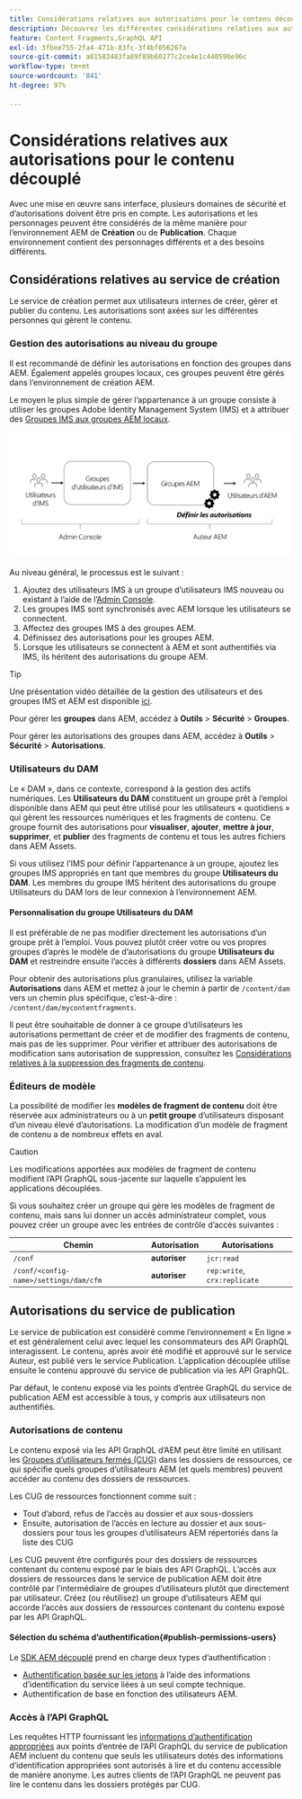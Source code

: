 ```yaml
---
title: Considérations relatives aux autorisations pour le contenu découplé
description: Découvrez les différentes considérations relatives aux autorisations et aux listes de contrôle d’accès pour une mise en œuvre découplée avec Adobe Experience Manager. Découvrez les différentes personnes et les niveaux d’autorisation potentiels nécessaires pour les environnements de création et de publication.
feature: Content Fragments,GraphQL API
exl-id: 3fbee755-2fa4-471b-83fc-3f4bf056267a
source-git-commit: a01583483fa89f89b60277c2ce4e1c440590e96c
workflow-type: tm+mt
source-wordcount: '841'
ht-degree: 97%

---
```


# Considérations relatives aux autorisations pour le contenu découplé

Avec une mise en œuvre sans interface, plusieurs domaines de sécurité et d’autorisations doivent être pris en compte. Les autorisations et les personnages peuvent être considérés de la même manière pour l’environnement AEM de **Création** ou de **Publication**. Chaque environnement contient des personnages différents et a des besoins différents.

## Considérations relatives au service de création

Le service de création permet aux utilisateurs internes de créer, gérer et publier du contenu. Les autorisations sont axées sur les différentes personnes qui gèrent le contenu.

### Gestion des autorisations au niveau du groupe

Il est recommandé de définir les autorisations en fonction des groupes dans AEM. Également appelés groupes locaux, ces groupes peuvent être gérés dans l’environnement de création AEM.

Le moyen le plus simple de gérer l’appartenance à un groupe consiste à utiliser les groupes Adobe Identity Management System (IMS) et à attribuer des [Groupes IMS aux groupes AEM locaux](https://experienceleague.adobe.com/docs/experience-manager-cloud-service/content/security/ims-support.html?lang=fr#managing-permissions-in-aem).

![Flux d’autorisation Admin Console](assets/admin-console-aem-group-permissions.png)

Au niveau général, le processus est le suivant :

1. Ajoutez des utilisateurs IMS à un groupe d’utilisateurs IMS nouveau ou existant à l’aide de l’[Admin Console](https://adminconsole.adobe.com/).
1. Les groupes IMS sont synchronisés avec AEM lorsque les utilisateurs se connectent.
1. Affectez des groupes IMS à des groupes AEM.
1. Définissez des autorisations pour les groupes AEM.
1. Lorsque les utilisateurs se connectent à AEM et sont authentifiés via IMS, ils héritent des autorisations du groupe AEM.

>[!TIP]
>
> Une présentation vidéo détaillée de la gestion des utilisateurs et des groupes IMS et AEM est disponible [ici](https://experienceleague.adobe.com/docs/experience-manager-learn/cloud-service/accessing/overview.html?lang=fr).

Pour gérer les **groupes** dans AEM, accédez à **Outils** > **Sécurité** > **Groupes**.

Pour gérer les autorisations des groupes dans AEM, accédez à **Outils** > **Sécurité** > **Autorisations**.

### Utilisateurs du DAM

Le « DAM », dans ce contexte, correspond à la gestion des actifs numériques. Les **Utilisateurs du DAM** constituent un groupe prêt à l’emploi disponible dans AEM qui peut être utilisé pour les utilisateurs « quotidiens » qui gèrent les ressources numériques et les fragments de contenu. Ce groupe fournit des autorisations pour **visualiser**, **ajouter**, **mettre à jour**, **supprimer**, et **publier** des fragments de contenu et tous les autres fichiers dans AEM Assets.

Si vous utilisez l’IMS pour définir l’appartenance à un groupe, ajoutez les groupes IMS appropriés en tant que membres du groupe **Utilisateurs du DAM**. Les membres du groupe IMS héritent des autorisations du groupe Utilisateurs du DAM lors de leur connexion à l’environnement AEM.

#### Personnalisation du groupe Utilisateurs du DAM

Il est préférable de ne pas modifier directement les autorisations d’un groupe prêt à l’emploi. Vous pouvez plutôt créer votre ou vos propres groupes d’après le modèle de d’autorisations du groupe **Utilisateurs du DAM** et restreindre ensuite l’accès à différents **dossiers** dans AEM Assets.

Pour obtenir des autorisations plus granulaires, utilisez la variable **Autorisations** dans AEM et mettez à jour le chemin à partir de `/content/dam` vers un chemin plus spécifique, c’est-à-dire : `/content/dam/mycontentfragments`.

Il peut être souhaitable de donner à ce groupe d’utilisateurs les autorisations permettant de créer et de modifier des fragments de contenu, mais pas de les supprimer. Pour vérifier et attribuer des autorisations de modification sans autorisation de suppression, consultez les [Considérations relatives à la suppression des fragments de contenu](/help/sites-cloud/administering/content-fragments/content-fragments-delete.md).

### Éditeurs de modèle

La possibilité de modifier les **modèles de fragment de contenu** doit être réservée aux administrateurs ou à un **petit groupe** d’utilisateurs disposant d’un niveau élevé d’autorisations. La modification d’un modèle de fragment de contenu a de nombreux effets en aval.

>[!CAUTION]
>
>Les modifications apportées aux modèles de fragment de contenu modifient l’API GraphQL sous-jacente sur laquelle s’appuient les applications découplées.

Si vous souhaitez créer un groupe qui gère les modèles de fragment de contenu, mais sans lui donner un accès administrateur complet, vous pouvez créer un groupe avec les entrées de contrôle d’accès suivantes :

| Chemin  | Autorisation | Autorisations |
|-----| -------------| ---------|
| `/conf` | **autoriser** | `jcr:read` |
| `/conf/<config-name>/settings/dam/cfm` | **autoriser** | `rep:write`, `crx:replicate` |

## Autorisations du service de publication

Le service de publication est considéré comme l’environnement « En ligne » et est généralement celui avec lequel les consommateurs des API GraphQL interagissent. Le contenu, après avoir été modifié et approuvé sur le service Auteur, est publié vers le service Publication. L’application découplée utilise ensuite le contenu approuvé du service de publication via les API GraphQL.

Par défaut, le contenu exposé via les points d’entrée GraphQL du service de publication AEM est accessible à tous, y compris aux utilisateurs non authentifiés.

### Autorisations de contenu

Le contenu exposé via les API GraphQL d’AEM peut être limité en utilisant les [Groupes d’utilisateurs fermés (CUG)](https://experienceleague.adobe.com/docs/experience-manager-learn/assets/advanced/closed-user-groups.html?lang=fr) dans les dossiers de ressources, ce qui spécifie quels groupes d’utilisateurs AEM (et quels membres) peuvent accéder au contenu des dossiers de ressources.

Les CUG de ressources fonctionnent comme suit :

* Tout d’abord, refus de l’accès au dossier et aux sous-dossiers
* Ensuite, autorisation de l’accès en lecture au dossier et aux sous-dossiers pour tous les groupes d’utilisateurs AEM répertoriés dans la liste des CUG

Les CUG peuvent être configurés pour des dossiers de ressources contenant du contenu exposé par le biais des API GraphQL. L’accès aux dossiers de ressources dans le service de publication AEM doit être contrôlé par l’intermédiaire de groupes d’utilisateurs plutôt que directement par utilisateur. Créez (ou réutilisez) un groupe d’utilisateurs AEM qui accorde l’accès aux dossiers de ressources contenant du contenu exposé par les API GraphQL.

#### Sélection du schéma d’authentification{#publish-permissions-users}

Le [SDK AEM découplé](https://github.com/adobe/aem-headless-client-js#create-aemheadless-client) prend en charge deux types d’authentification :

* [Authentification basée sur les jetons](/help/implementing/developing/introduction/generating-access-tokens-for-server-side-apis.md) à l’aide des informations d’identification du service liées à un seul compte technique.
* Authentification de base en fonction des utilisateurs AEM.

### Accès à l’API GraphQL

Les requêtes HTTP fournissant les [informations d’authentification appropriées](https://github.com/adobe/aem-headless-client-js#create-aemheadless-client) aux points d’entrée de l’API GraphQL du service de publication AEM incluent du contenu que seuls les utilisateurs dotés des informations d’identification appropriées sont autorisés à lire et du contenu accessible de manière anonyme. Les autres clients de l’API GraphQL ne peuvent pas lire le contenu dans les dossiers protégés par CUG.
